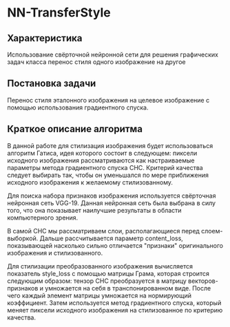 # NN-TransferStyle

## Характеристика

Использование свёрточной нейронной сети для решения графических задач класса перенос стиля одного изображение на другое

## Постановка задачи

Перенос стиля эталонного изображения на целевое изображение с помощью использования градиентного спуска.

## Краткое описание алгоритма

В данной работе для стилизация изображения будет использоваться алгоритм Гатиса, идея которого состоит в следующем: пиксели исходного изображения рассматриваются как настраиваемые параметры метода градиентного спуска СНС. Критерий качества следует выбирать так, чтобы он уменьшался по мере приближения исходного изображения к желаемому стилизованному.

Для поиска набора признаков изображения используется свёрточная нейронная сеть VGG-19. Данная нейронная сеть была выбрана в силу того, что она показывает наилучшие результаты в области компьютерного зрения.

В самой СНС мы рассматриваем слои, располагающиеся перед слоем-выборкой. Дальше рассчитывается параметр content_loss, показывающей насколько сильно отличается "признаки" оригинального изображения и стилизованного.

Для стилизации преобразованного изображения вычисляется показатель style_loss с помощью матрицы Грама, которая строится следующим образом: тензор СНС преобразуется в матрицу векторов-признаков и умножается на себя в транспонированном виде. После чего каждый элемент матрицы умножается на нормирующий коэффициент.
Затем используется метод градиентного спуска, который меняет пиксели исходного изображения на стилизованное по критерию качества.
